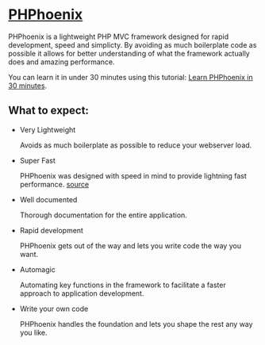 [PHPhoenix](http://phphoenix.com)
=======

PHPhoenix is a lightweight PHP MVC framework designed for 
rapid development, speed and simplicty. By avoiding as
much boilerplate code as possible it allows for better 
understanding of what the framework actually does and
amazing performance.

You can learn it in under 30 minutes using this tutorial:
[Learn PHPhoenix in 30 minutes](http://phphoenix.com/tutorials/learn-phphoenix-in-30-minutes/).


What to expect:
---------------

* Very Lightweight

  Avoids as much boilerplate as possible to reduce your webserver load.

* Super Fast

  PHPhoenix was designed with speed in mind to provide lightning fast performance. [source](http://phphoenix.com/blog/php-framework-benchmark/)

* Well documented

  Thorough documentation for the entire application.

* Rapid development

  PHPhoenix gets out of the way and lets you write code the way you want.

* Automagic

  Automating key functions in the framework to facilitate a faster approach to application development.

* Write your own code

  PHPhoenix handles the foundation and lets you shape the rest any way you like.
